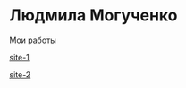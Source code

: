 # Людмила Могученко
Мои работы

[site-1](Linca2012.github.io/Grid/)

[site-2](https://linca2012.github.io/Landing/)
